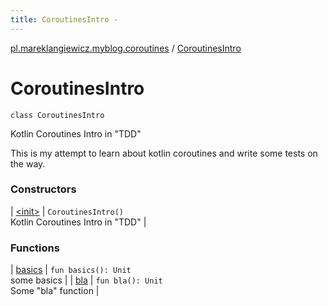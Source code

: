 ```yaml
---
title: CoroutinesIntro - 
---
```


[pl.mareklangiewicz.myblog.coroutines](../index.md) / [CoroutinesIntro](.)

# CoroutinesIntro

`class CoroutinesIntro`

Kotlin Coroutines Intro in "TDD"

This is my attempt to learn about kotlin coroutines and write some tests on the way.

### Constructors

| [&lt;init&gt;](-init-.md) | `CoroutinesIntro()`<br>Kotlin Coroutines Intro in "TDD" |

### Functions

| [basics](basics.md) | `fun basics(): Unit`<br>some basics |
| [bla](bla.md) | `fun bla(): Unit`<br>Some "bla" function |

